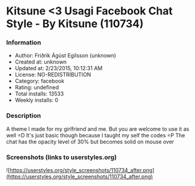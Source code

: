 # Kitsune <3 Usagi Facebook Chat Style - By Kitsune (110734)

### Information
- Author: Friðrik Ágúst Egilsson (unknown)
- Created at: unknown
- Updated at: 2/23/2015, 10:12:31 AM
- License: NO-REDISTRIBUTION
- Category: facebook
- Rating: undefined
- Total installs: 13533
- Weekly installs: 0


### Description
A theme I made for my girlfriend and me. But you are welcome to use it as well =D
It's just basic though because I taught my self the codes =P
The chat has the opacity level of 30% but becomes solid on mouse over


### Screenshots (links to userstyles.org)
![https://userstyles.org/style_screenshots/110734_after.png](https://userstyles.org/style_screenshots/110734_after.png)


